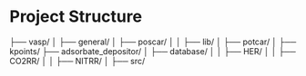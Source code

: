 # Project Structure

├── vasp/
│   ├── general/
│   ├── poscar/
│   │   ├── lib/
│   ├── potcar/
│   ├── kpoints/
├── adsorbate_depositor/
│   ├── database/
│   │   ├── HER/
│   │   ├── CO2RR/
│   │   ├── NITRR/
│   ├── src/